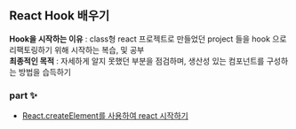 ## React Hook 배우기
**Hook을 시작하는 이유** : class형 react 프로젝트로 만들었던 project 들을 hook 으로 리팩토링하기 위해 시작하는 복습, 및 공부<br/>
**최종적인 목적** : 자세하게 알지 못했던 부분을 점검하며, 생산성 있는 컴포넌트를 구성하는 방법을 습득하기

### part ✨
- [React.createElement를 사용하여 react 시작하기](https://github.com/gojaebeom/LearnReact/tree/main/1.helloWorld)
